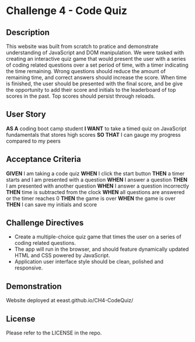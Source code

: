 # Challenge 4 - Code Quiz

## Description

This website was built from scratch to pratice and demonstrate understanding of JavaScript and DOM manipulation. We were tasked with creating an interactive quiz game that would present the user with a series of coding related questions over a set period of time, with a timer indicating the time remaining. Wrong questions should reduce the amount of remaining time, and correct answers should increase the score. When time is finished, the user should be presented with the final score, and be give the opportunity to add their score and initials to the leaderboard of top scores in the past. Top scores should persist through reloads.

## User Story

**AS A** coding boot camp student
**I WANT** to take a timed quiz on JavaScript fundamentals that stores high scores
**SO THAT** I can gauge my progress compared to my peers

## Acceptance Criteria

**GIVEN** I am taking a code quiz
**WHEN** I click the start button
**THEN** a timer starts and I am presented with a question
**WHEN** I answer a question
**THEN** I am presented with another question
**WHEN** I answer a question incorrectly
**THEN** time is subtracted from the clock
**WHEN** all questions are answered or the timer reaches 0
**THEN** the game is over
**WHEN** the game is over
**THEN** I can save my initials and score

## Challenge Directives

* Create a multiple-choice quiz game that times the user on a series of coding related questions.
* The app will run in the browser, and should feature dynamically updated HTML and CSS powered by JavaScript.
* Application user interface style should be clean, polished and responsive.

## Demonstration

Website deployed at eeast.github.io/CH4-CodeQuiz/

## License

Please refer to the LICENSE in the repo.

